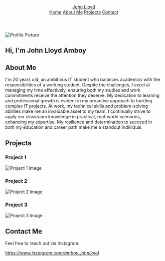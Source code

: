 <!DOCTYPE html>
<html lang="en">

<head>
    <meta charset="UTF-8">
    <meta name="viewport" content="width=device-width, initial-scale=1.0">
    <link rel="stylesheet" href="https://cdnjs.cloudflare.com/ajax/libs/font-awesome/6.5.2/css/all.min.css">
    <link rel="stylesheet" href="amboy.css">
    <title>Portfolio Website</title>
</head>

<body>
    <header>
        <a href="#" class="logo">John Lloyd</a>
        <nav>
            <a href="#home" class="active">Home</a>
            <a href="#about">About Me</a>
            <a href="#projects">Projects</a>
            <a href="#contact">Contact</a>
        </nav>
    </header>
    <section class="home" id="home">
        <div class="home-img">
            <img src="C:/Users/DREAM PC/Downloads/main.jpg" alt="Profile Picture">
        </div>
        <div class="home-content">
            <h1>Hi, I'm <span>John Lloyd Amboy</span></h1>
            <div class="social-icons">
                <a href="#"><i class="fa-brands fa-linkedin"></i></a>
                <a href="#"><i class="fa-brands fa-github"></i></a>
                <a href="#"><i class="fa-brands fa-x-twitter"></i></a>
                <a href="#"><i class="fa-brands fa-instagram"></i></a>
            </div>
        </div>
    </section>
    <section id="about">
        <h2>About Me</h2>
        <p>I'm 20 years old, an ambitious IT student who balances academics with the responsibilities of a working
            student. Despite the challenges, I excel at managing my time effectively, ensuring both my studies and work
            commitments receive the attention they deserve. My dedication to learning and professional growth is evident
            in my proactive approach to tackling complex IT projects. At work, my technical skills and problem-solving
            abilities make me an invaluable asset to my team. I continually strive to apply our classroom knowledge in
            practical, real-world scenarios, enhancing my expertise. My resilience and determination to succeed in both
            my education and career path make me a standout individual.</p>
    </section>
    <section id="projects">
        <h2>Projects</h2>
        <div class="project-item">
            <h3>Project 1</h3>
            <img src="C:/Users/DREAM PC/Downloads/dddd.png" alt="Project 1 Image">
        </div>
        <div class="project-item">
            <h3>Project 2</h3>
            <img src="C:/Users/DREAM PC/Downloads/132.png" alt="Project 2 Image">
        </div>
        <div class="project-item">
            <h3>Project 3</h3>
            <img src="C:/Users/DREAM PC/Downloads/LH.png" alt="Project 3 Image">
        </div>
    </section>
    <section id="contact">
        <h2>Contact Me</h2>
        <p>Feel free to reach out via Instagram.</p>
        <div>
            <a href="#"><i class="fa-brands fa-instagram"> https://www.instagram.com/amboy_johnlloyd</i></a>
        </div>
    </section>
</body>

</html>

